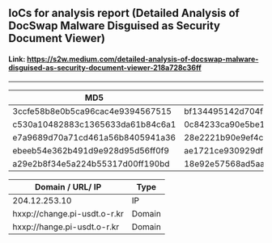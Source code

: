 ## IoCs for analysis report (Detailed Analysis of DocSwap Malware Disguised as Security Document Viewer)
#### Link: https://s2w.medium.com/detailed-analysis-of-docswap-malware-disguised-as-security-document-viewer-218a728c36ff ####
-------------------------------------------------------------------------------------------------------------------------

|     MD5                          | SHA256                                                           | Type                    |
|----------------------------------|------------------------------------------------------------------|-------------------------|
| 3ccfe58b8e0b5ca96cac4e9394567515 | bf134495142d704f9009a7d325fb9546db407971ade224e3718a84254e9ff03e | DocSwap                 |
| c530a10482883c1365633da61b84c6a1 | 0c84233ca90e5be15f6cdafa43d84207590b3fe522a01e20807915d3af715e9c | DocSwap DEX             |
| e7a9689d70a71cd461a56b8405941a36 | 28e2221b90e9ef4c8e38593efd383dc218686fc38398bcf0a55c673420a63119 | DocSwap DEX             |
| ebeeb54e362b491d9e928d95d56ff0f9 | ae1721ce930929dfb060371cd0012aa38f29d2aac1dac761ec1d6302a46fa2fe | security.db(encrypted)  |
| a29e2b8f34e5a224b55317d00ff190bd | 18e92e57568ad5aad4635c932782ee1c44add6c0718e5c794f6e66a70f78a984 | security.db(decrypted)  |

| Domain / URL/ IP                 | Type   |
|----------------------------------|--------|
| 204.12.253.10                    | IP     |
| hxxp://change.pi-usdt.o-r.kr     | Domain |
| hxxp://hange.pi-usdt.o-r.kr      | Domain |
